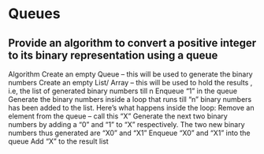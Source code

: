 # Queues

## Provide an algorithm to convert a positive integer to its binary representation using a queue

Algorithm
Create an empty Queue – this will be used to generate the binary numbers
Create an empty List/ Array – this will be used to hold the results , i.e, the list of generated binary numbers till n
Enqueue “1” in the queue
Generate the binary numbers inside a loop that runs till “n” binary numbers has been added to the list. Here’s what happens inside the loop:
Remove an element from the queue – call this “X”
Generate the next two binary numbers by adding a “0” and “1” to “X” respectively. The two new binary numbers thus generated are “X0” and “X1”
Enqueue “X0” and “X1” into the queue
Add “X” to the result list
